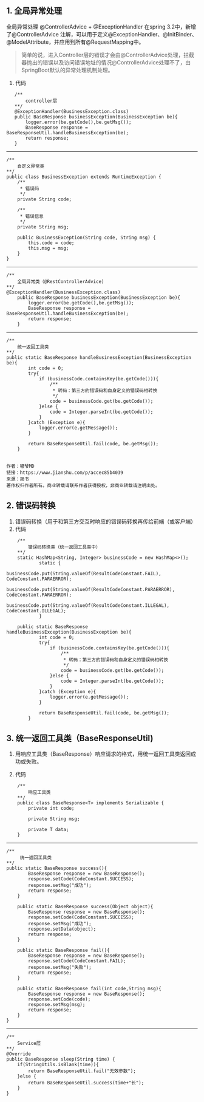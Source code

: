 
## 1. 全局异常处理
全局异常处理 @ControllerAdvice + @ExceptionHandler
在spring 3.2中，新增了@ControllerAdvice 注解，可以用于定义@ExceptionHandler、@InitBinder、@ModelAttribute，并应用到所有@RequestMapping中。
>简单的说，进入Controller层的错误才会由@ControllerAdvice处理，拦截器抛出的错误以及访问错误地址的情况@ControllerAdvice处理不了，由SpringBoot默认的异常处理机制处理。

1. 代码
 ```   
    /**
        controller层
    **/
    @ExceptionHandler(BusinessException.class)
    public BaseResponse businessException(BusinessException be){
        logger.error(be.getCode(),be.getMsg());
        BaseResponse response = BaseResponseUtil.handleBusinessException(be);
        return response;
    }
```    
---------- 

    /**
        自定义异常类
    **/  
    public class BusinessException extends RuntimeException {
        /**
         * 错误码
         */
        private String code;
    
        /**
         * 错误信息
         */
        private String msg;
    
        public BusinessException(String code, String msg) {
            this.code = code;
            this.msg = msg;
        }
    }    
----------  

    /**
        全局异常类（@RestControllerAdvice)
    **/ 
    @ExceptionHandler(BusinessException.class)
        public BaseResponse businessException(BusinessException be){
            logger.error(be.getCode(),be.getMsg());
            BaseResponse response = BaseResponseUtil.handleBusinessException(be);
            return response;
        }      
----------  
    /**
        统一返回工具类
    **/
    public static BaseResponse handleBusinessException(BusinessException be){
            int code = 0;
            try{
                if (businessCode.containsKey(be.getCode())){
                    /**
                     * 转码：第三方的错误码和自身定义的错误码相转换
                     */
                    code = businessCode.get(be.getCode());
                }else {
                    code = Integer.parseInt(be.getCode());
                }
            }catch (Exception e){
                logger.error(e.getMessage());
            }
    
            return BaseResponseUtil.fail(code, be.getMsg());
        }


    作者：嘟爷MD
    链接：https://www.jianshu.com/p/accec85b4039
    来源：简书
    著作权归作者所有。商业转载请联系作者获得授权，非商业转载请注明出处。


## 2. 错误码转换
1. 错误码转换（用于和第三方交互时响应的错误码转换再传给前端（或客户端）
2. 代码
```
    /**
        错误码转换类（统一返回工具类中）
    **/
    static HashMap<String, Integer> businessCode = new HashMap<>();
            static {
                businessCode.put(String.valueOf(ResultCodeConstant.FAIL), CodeConstant.PARAERROR);
                businessCode.put(String.valueOf(ResultCodeConstant.PARAERROR), CodeConstant.PARAERROR);
                businessCode.put(String.valueOf(ResultCodeConstant.ILLEGAL), CodeConstant.ILLEGAL);
            }

    public static BaseResponse handleBusinessException(BusinessException be){
            int code = 0;
            try{
                if (businessCode.containsKey(be.getCode())){
                    /**
                     * 转码：第三方的错误码和自身定义的错误码相转换
                     */
                    code = businessCode.get(be.getCode());
                }else {
                    code = Integer.parseInt(be.getCode());
                }
            }catch (Exception e){
                logger.error(e.getMessage());
            }
    
            return BaseResponseUtil.fail(code, be.getMsg());
        }
```

## 3. 统一返回工具类（BaseResponseUtil)
1. 用响应工具类（BaseResponse）响应请求的格式，用统一返回工具类返回成功或失败。

2. 代码

```    
    /**
        响应工具类
    **/
    public class BaseResponse<T> implements Serializable {
        private int code;
    
        private String msg;
    
        private T data;
    }
```
---
    
    /**
         统一返回工具类
    **/
    public static BaseResponse success(){
            BaseResponse response = new BaseResponse();
            response.setCode(CodeConstant.SUCCESS);
            response.setMsg("成功");
            return response;
        }
    
        public static BaseResponse success(Object object){
            BaseResponse response = new BaseResponse();
            response.setCode(CodeConstant.SUCCESS);
            response.setMsg("成功");
            response.setData(object);
            return response;
        }
    
        public static BaseResponse fail(){
            BaseResponse response = new BaseResponse();
            response.setCode(CodeConstant.FAIL);
            response.setMsg("失败");
            return response;
        }
    
        public static BaseResponse fail(int code,String msg){
            BaseResponse response = new BaseResponse();
            response.setCode(code);
            response.setMsg(msg);
            return response;
        }
    }

---

    /**
        Service层
    **/
    @Override
    public BaseResponse sleep(String time) {
        if(StringUtils.isBlank(time)){
            return BaseResponseUtil.fail("无效参数");
        }else {
            return BaseResponseUtil.success(time+"长");
        }
    }


